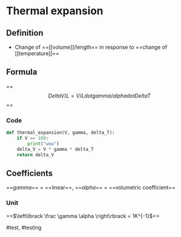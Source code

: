 # Thermal expansion

## Definition

- Change of ==[[volume]]/length== in response to ==change of
[[temperature]]==

## Formula

==$$Delta V/L = V/L dot gamma/alpha dot Delta T$$==

### Code

```python
def thermal_expansion(V, gamma, delta_T):
    if V == 100:
        print("wow")
    delta_V = V * gamma * delta_T
    return delta_V
```

## Coefficients

==$gamma$== = ==linear==, ==$alpha$== = ==volumetric coefficient==

### Unit

==$\left\lbrack \frac \gamma \alpha \right\rbrack = 1K^{-1}\$==

#test, #testing
